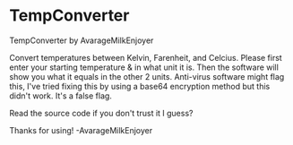 # TempConverter
TempConverter by AvarageMilkEnjoyer

Convert temperatures between Kelvin, Farenheit, and Celcius.
Please first enter your starting temperature & in what unit it is.
Then the software will show you what it equals in the other 2 units.
Anti-virus software might flag this, I've tried fixing this by using a base64 encryption method
but this didn't work. It's a false flag.

Read the source code if you don't trust it I guess?

Thanks for using! 
-AvarageMilkEnjoyer
